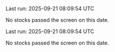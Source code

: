 

Last run: 2025-09-21 08:09:54 UTC

No stocks passed the screen on this date.



Last run: 2025-09-21 08:09:54 UTC

No stocks passed the screen on this date.

